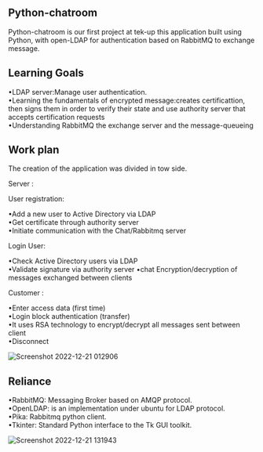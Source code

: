 
## Python-chatroom

Python-chatroom is our first project at tek-up this application built using Python, with open-LDAP for authentication based on RabbitMQ to exchange message.




## Learning Goals 
•LDAP server:Manage user authentication.   
•Learning the fundamentals of encrypted message:creates certificattion, then signs them in order to verify their state and use authority server that accepts certification requests    
•Understanding RabbitMQ the exchange server and the  message-queueing
## Work plan
The creation of the application was divided in tow side.

Server :   

User registration:    

•Add a new user to Active Directory via LDAP  
•Get certificate through authority server  
•Initiate communication with the Chat/Rabbitmq server

Login User:  

•Check Active Directory users via LDAP  
•Validate signature via authority server
•chat Encryption/decryption of messages exchanged between clients

Customer :

•Enter access data (first time)  
•Login block authentication (transfer)     
•It uses RSA technology to encrypt/decrypt all messages sent between client       
•Disconnect 

![Screenshot 2022-12-21 012906](https://user-images.githubusercontent.com/121107500/208904805-4cc3ece1-1757-4a68-a5ac-c77d07bdceba.png)




## Reliance

•RabbitMQ: Messaging Broker based on AMQP protocol.       
•OpenLDAP: is an implementation under ubuntu for LDAP protocol.  
•Pika: Rabbitmq python client.     
•Tkinter: Standard Python interface to the Tk GUI toolkit.

![Screenshot 2022-12-21 131943](https://user-images.githubusercontent.com/121107500/208905015-a75a95b2-5828-4ae2-9bb7-2f7c54452c86.png)



